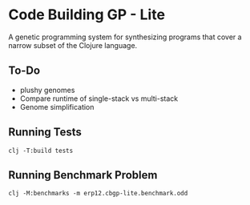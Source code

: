 # Code Building GP - Lite

A genetic programming system for synthesizing programs that cover a narrow subset of the Clojure language.

## To-Do

- plushy genomes
- Compare runtime of single-stack vs multi-stack
- Genome simplification

## Running Tests

```text
clj -T:build tests
```

## Running Benchmark Problem

```text
clj -M:benchmarks -m erp12.cbgp-lite.benchmark.odd
```

